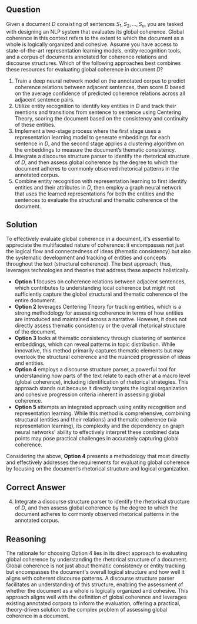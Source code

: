 ## Question
Given a document $D$ consisting of sentences $S_1, S_2, ..., S_n$, you are tasked with designing an NLP system that evaluates its global coherence. Global coherence in this context refers to the extent to which the document as a whole is logically organized and cohesive. Assume you have access to state-of-the-art representation learning models, entity recognition tools, and a corpus of documents annotated for coherence relations and discourse structures. Which of the following approaches best combines these resources for evaluating global coherence in document $D$?

1. Train a deep neural network model on the annotated corpus to predict coherence relations between adjacent sentences, then score $D$ based on the average confidence of predicted coherence relations across all adjacent sentence pairs.
2. Utilize entity recognition to identify key entities in $D$ and track their mentions and transitions from sentence to sentence using Centering Theory, scoring the document based on the consistency and continuity of these entities.
3. Implement a two-stage process where the first stage uses a representation learning model to generate embeddings for each sentence in $D$, and the second stage applies a clustering algorithm on the embeddings to measure the document’s thematic consistency.
4. Integrate a discourse structure parser to identify the rhetorical structure of $D$, and then assess global coherence by the degree to which the document adheres to commonly observed rhetorical patterns in the annotated corpus.
5. Combine entity recognition with representation learning to first identify entities and their attributes in $D$, then employ a graph neural network that uses the learned representations for both the entities and the sentences to evaluate the structural and thematic coherence of the document.

## Solution
To effectively evaluate global coherence in a document, it's essential to appreciate the multifaceted nature of coherence: it encompasses not just the logical flow and connectedness of ideas (thematic consistency) but also the systematic development and tracking of entities and concepts throughout the text (structural coherence). The best approach, thus, leverages technologies and theories that address these aspects holistically.

- **Option 1** focuses on coherence relations between adjacent sentences, which contributes to understanding local coherence but might not sufficiently capture the global structural and thematic coherence of the entire document.
- **Option 2** leverages Centering Theory for tracking entities, which is a strong methodology for assessing coherence in terms of how entities are introduced and maintained across a narrative. However, it does not directly assess thematic consistency or the overall rhetorical structure of the document.
- **Option 3** looks at thematic consistency through clustering of sentence embeddings, which can reveal patterns in topic distribution. While innovative, this method primarily captures thematic elements but may overlook the structural coherence and the nuanced progression of ideas and entities.
- **Option 4** employs a discourse structure parser, a powerful tool for understanding how parts of the text relate to each other at a macro level (global coherence), including identification of rhetorical strategies. This approach stands out because it directly targets the logical organization and cohesive progression criteria inherent in assessing global coherence.
- **Option 5** attempts an integrated approach using entity recognition and representation learning. While this method is comprehensive, combining structural (entities and their relations) and thematic coherence (via representation learning), its complexity and the dependency on graph neural networks' ability to effectively interpret these combined data points may pose practical challenges in accurately capturing global coherence.

Considering the above, **Option 4** presents a methodology that most directly and effectively addresses the requirements for evaluating global coherence by focusing on the document’s rhetorical structure and logical organization.

## Correct Answer
4. Integrate a discourse structure parser to identify the rhetorical structure of $D$, and then assess global coherence by the degree to which the document adheres to commonly observed rhetorical patterns in the annotated corpus.

## Reasoning
The rationale for choosing Option 4 lies in its direct approach to evaluating global coherence by understanding the rhetorical structure of a document. Global coherence is not just about thematic consistency or entity tracking but encompasses the document's overall logical structure and how well it aligns with coherent discourse patterns. A discourse structure parser facilitates an understanding of this structure, enabling the assessment of whether the document as a whole is logically organized and cohesive. This approach aligns well with the definition of global coherence and leverages existing annotated corpora to inform the evaluation, offering a practical, theory-driven solution to the complex problem of assessing global coherence in a document.